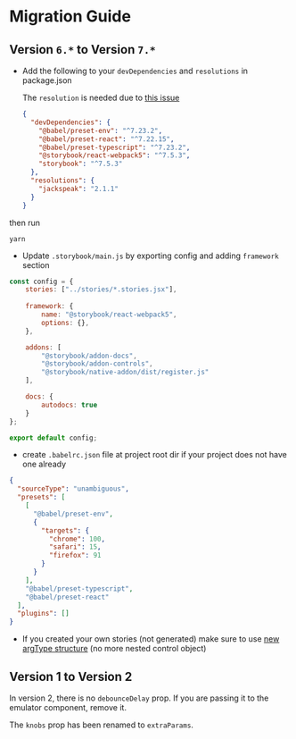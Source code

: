 # Migration Guide

## Version `6.*` to Version `7.*`

* Add the following to your `devDependencies` and `resolutions` in package.json
    
    The `resolution` is needed due to [this issue](https://github.com/storybookjs/storybook/issues/22431)
    ```json
    {
      "devDependencies": {
        "@babel/preset-env": "^7.23.2",
        "@babel/preset-react": "^7.22.15",
        "@babel/preset-typescript": "^7.23.2",
        "@storybook/react-webpack5": "^7.5.3",
        "storybook": "^7.5.3"
      },
      "resolutions": {
        "jackspeak": "2.1.1"
      }
    }
    ```

then run 

```shell
yarn 
```


* Update `.storybook/main.js` by exporting config and adding `framework` section
```javascript
const config = {
    stories: ["../stories/*.stories.jsx"],
    
    framework: {
        name: "@storybook/react-webpack5",
        options: {},
    },

    addons: [
        "@storybook/addon-docs",
        "@storybook/addon-controls",
        "@storybook/native-addon/dist/register.js"
    ],

    docs: {
        autodocs: true
    }
};

export default config;
```

* create `.babelrc.json` file at project root dir if your project does not have one already
```json
{
  "sourceType": "unambiguous",
  "presets": [
    [
      "@babel/preset-env",
      {
        "targets": {
          "chrome": 100,
          "safari": 15,
          "firefox": 91
        }
      }
    ],
    "@babel/preset-typescript",
    "@babel/preset-react"
  ],
  "plugins": []
}
```

* If you created your own stories (not generated) make sure to use [new argType structure](https://storybook.js.org/docs/react/api/arg-types) (no more nested control object)

## Version 1 to Version 2

In version 2, there is no `debounceDelay` prop. If you are passing it to the emulator component, remove it.

The `knobs` prop has been renamed to `extraParams`.

